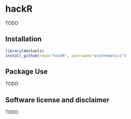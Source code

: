 # hackR

TODO



## Installation

```r
library(devtools)
install_github(repo="hackR", username="wrathematics")
```


## Package Use

TODO


## Software license and disclaimer

TODO
